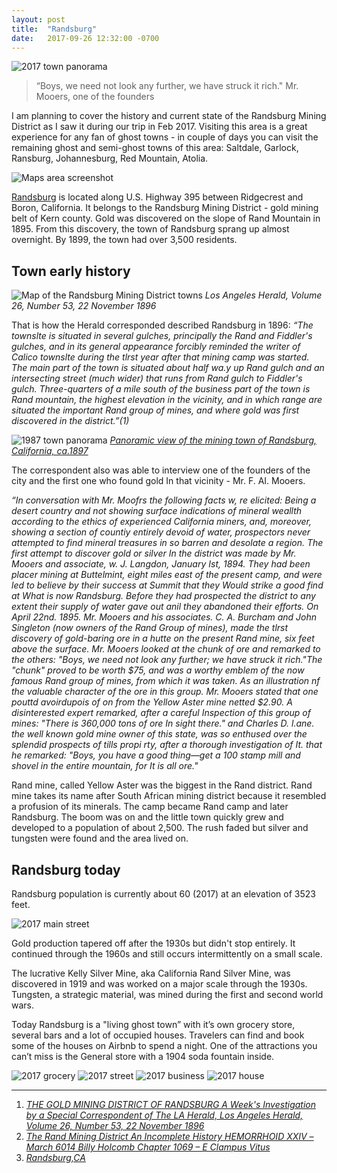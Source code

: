 ```yaml
---
layout: post
title:  "Randsburg"
date:   2017-09-26 12:32:00 -0700
---
```

![2017 town panorama][2017_panorama]

>“Boys, we need not look any further, we have struck it rich."
Mr. Mooers, one of the founders

I am planning to cover the history and current state of the Randsburg Mining District as I saw it during our trip in Feb 2017. Visiting this area is a great experience for any fan of ghost towns - in couple of days you can visit the remaining ghost and semi-ghost towns of this area: Saltdale, Garlock, Ransburg, Johannesburg, Red Mountain, Atolia.

![Maps area screenshot][map]

[Randsburg](https://www.google.com/maps/place/Randsburg,+CA) is located along U.S. Highway 395 between Ridgecrest and Boron, California. It belongs to the Randsburg Mining District - gold mining belt of Kern county.
Gold was discovered on the slope of Rand Mountain in 1895. From this discovery, the town of Randsburg sprang up almost overnight. By 1899, the town had over 3,500 residents.

## Town early history

![Map of the Randsburg Mining District towns][newspaper_screenshot]
<i>Los Angeles Herald, Volume 26, Number 53, 22 November 1896</i>

That is how the Herald corresponded described Randsburg in 1896: <i>“The townslte is situated in several gulches, principally the Rand and Fiddler's gulches, and in its general appearance forcibly reminded the writer of Calico townslte during the tlrst year after that mining camp was started. The main part of the town is situated about half wa.y up Rand gulch and an intersecting street (much wider) that runs from Rand gulch to Fiddler's gulch. Three-quarters of a mile south of the business part of the town is Rand mountain, the highest elevation in the vicinity, and in which range are situated the important Rand group of mines, and where gold was first discovered in the district.”(1) </i>

![1987 town panorama][1987_panorama]
<i>[Panoramic view of the mining town of Randsburg, California, ca.1897](http://digitallibrary.usc.edu/cdm/singleitem/collection/p15799coll65/id/7516/rec/4)</i>

The correspondent also was able to interview one of the founders of the city and the first one who found gold In that vicinity - Mr. F. AI. Mooers.

<i>“In conversation with Mr. Moofrs the following facts w, re elicited: Being a desert country and not showing surface indications of mineral weallth according to the ethics of experienced California miners, and, moreover, showing a section of countiy entirely devoid of water, prospectors never attempted to find mineral treasures in so barren and desolate a region.
The first attempt to discover gold or silver In the district was made by Mr. Mooers and associate, w. J. Langdon, January Ist, 1894. They had been placer mining at Buttelmint, eight miles east of the present camp, and were led to believe by their success at Summit that they Would strike a good find at What is now Randsburg. Before they had prospected the district to any extent their supply of water gave out anil they abandoned their efforts. On April 22nd. 1895. Mr. Mooers and his associates. C. A. Burcham and John Singleton (now owners of the Rand Group of mines), made the tlrst discovery of gold-baring ore in a hutte on the present Rand mine, six feet above the surface. Mr. Mooers looked at the chunk of ore and remarked to the others: "Boys, we need not look any further; we have struck it rich."The "chunk" proved to be worth $75, and was a worthy emblem of the now famous Rand group of mines, from which it was taken. As an illustration nf the valuable character of the ore in this group. Mr. Mooers stated that one pouttd avoirdupois of on from the Yellow Aster mine netted $2.90. A disinterested expert remarked, after a careful Inspection of this group of mines: "There is 360,000 tons of ore In sight there." and Charles D. l.ane. the well known gold mine owner of this state, was so enthused over the splendid prospects of tills propi rty, after a thorough investigation of It. that he remarked: "Boys, you have a good thing—get a 100 stamp mill and shovel in the entire mountain, for It is all ore."</i>

Rand mine, called Yellow Aster was the biggest in the Rand district. Rand mine takes its name after South African mining district because it resembled a profusion of its minerals. The camp became Rand camp and later Randsburg. The boom was on and the little town quickly grew and developed to a population of about 2,500. The rush faded but silver and tungsten were found and the area lived on.

## Randsburg today

Randsburg population is currently about 60 (2017) at an elevation of 3523 feet.

![2017 main street][main_street]

Gold production tapered off after the 1930s but didn't stop entirely. It continued through the 1960s and still occurs intermittently on a small scale.

The lucrative Kelly Silver Mine, aka California Rand Silver Mine, was discovered in 1919 and was worked on a major scale through the 1930s. Tungsten, a strategic material, was mined during the first and second world wars.

Today Randsburg is a "living ghost town” with it’s own grocery store, several bars and a lot of occupied houses. Travelers can find and book some of the houses on Airbnb to spend a night.
One of the attractions you can’t miss is the General store with a 1904 soda fountain inside.

![2017 grocery][grocery]
![2017 street][street]
![2017 business][local_business]
![2017 house][house]


***


1. <i>[THE GOLD MINING DISTRICT OF RANDSBURG A Week's Investigation by a Special Correspondent of The LA Herald, Los Angeles Herald, Volume 26, Number 53, 22 November 1896](https://cdnc.ucr.edu/cgi-bin/cdnc?a=d&d=LAH18961122.2.54)</i>
2. <i>[The Rand Mining District An Incomplete History HEMORRHOID XXIV – March 6014 Billy Holcomb Chapter 1069 – E Clampus Vitus](https://www.billyholcomb.com/wp-content/uploads/2016/09/6014Rand-Mining-District-History.pdf)</i>
3. <i>[Randsburg,CA](http://digital-desert.com/randsburg-ca/)</i>

[newspaper_screenshot]: {{site.url}}/assets/img/25092017-Randsburg/newspaper.png  "Map of the Randsburg Mining District towns"
[1987_panorama]: {{site.url}}/assets/img/25092017-Randsburg/Panoramic_view_of_the_mining_town_of_Randsburg_California_ca1897.jpg "1987 town panorama"
[2017_panorama]: {{site.url}}/assets/img/25092017-Randsburg/randsburg_panorama.jpg "1987 town panorama"
[main_street]: {{site.url}}/assets/img/25092017-Randsburg/main_street.jpg "Randsburg Main street 2017"
[grocery]: {{site.url}}/assets/img/25092017-Randsburg/grocery_store.jpg "Randsburg Grocery store 2017"
[street]: {{site.url}}/assets/img/25092017-Randsburg/street.jpg "Randsburg street view"
[local_business]: {{site.url}}/assets/img/25092017-Randsburg/local_business.jpg "Randsburg local business"
[house]: {{site.url}}/assets/img/25092017-Randsburg/house.jpg "Randsburg houses"
[map]: {{site.url}}/assets/img/25092017-Randsburg/mining_district_map.png "Google map screenshot pf the area"



  


